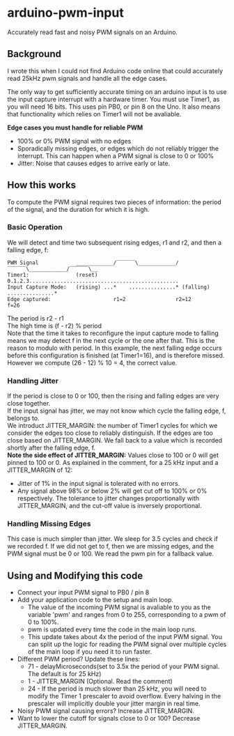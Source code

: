 # arduino-pwm-input
Accurately read fast and noisy PWM signals on an Arduino.

## Background
I wrote this when I could not find Arduino code online that could accurately read 25kHz pwm signals and handle all the edge cases.

The only way to get sufficiently accurate timing on an arduino input is to use the input capture interrupt with a hardware timer. You must use Timer1, as you will need 16 bits. This uses pin PB0, or pin 8 on the Uno. It also means that functionality which relies on Timer1 will not be avaliable.

**Edge cases you must handle for reliable PWM**
* 100% or 0% PWM signal with no edges
* Sporadically missing edges, or edges which do not reliably trigger the interrupt. This can happen when a PWM signal is close to 0 or 100%
* Jitter: Noise that causes edges to arrive early or late.

## How this works
To compute the PWM signal requires two pieces of information: the period of the signal, and the duration for which it is high.

### Basic Operation
We will detect and time two subsequent rising edges, r1 and r2, and then a falling edge, f:
```
PWM Signal            ____________/‾‾‾‾‾‾\____________/‾‾‾‾‾‾\____________/‾‾‾‾‾‾\__
Timer1:               (reset) 0.1.2.3................................................
Input Capture Mode:   (rising) ...*    ...............* (falling) ...............*
Edge captured:                    r1=2                r2=12                      f=26
```
The period is r2 - r1\
The high time is (f - r2) % period\
Note that the time it takes to reconfigure the input capture mode to falling means we may detect f in the next cycle or the one after that. This is the reason to modulo with period. In this example, the next falling edge occurs before this configuration is finished (at Timer1=16), and is therefore missed. However we compute (26 - 12) % 10 = 4, the correct value.

### Handling Jitter
If the period is close to 0 or 100, then the rising and falling edges are very close together.\
If the input signal has jitter, we may not know which cycle the falling edge, f, belongs to.\
We introduct JITTER_MARGIN: the number of Timer1 cycles for which we consider the edges too close to reliably distinguish.
If the edges are too close based on JITTER_MARGIN. We fall back to a value which is recorded shortly after the falling edge, f.\
**Note the side effect of JITTER_MARGIN:**
Values close to 100 or 0 will get pinned to 100 or 0. As explained in the comment, for a 25 kHz input and a JITTER_MARGIN of 12:
* Jitter of 1% in the input signal is tolerated with no errors.
* Any signal above 98% or below 2% will get cut off to 100% or 0% respectively.
The tolerance to jitter changes proportionally with JITTER_MARGIN, and the cut-off value is inversely proportional.

### Handling Missing Edges
This case is much simpler than jitter. We sleep for 3.5 cycles and check if we recorded f.
If we did not get to f, then we are missing edges, and the PWM signal must be 0 or 100.
We read the pwm pin for a fallback value.

## Using and Modifying this code
* Connect your input PWM signal to PB0 / pin 8
* Add your application code to the setup and main loop.
  * The value of the incoming PWM signal is avaliable to you as the variable 'pwm' and ranges from 0 to 255, corresponding to a pwm of 0 to 100%.
  * pwm is updated every time the code in the main loop runs.
  * This update takes about 4x the period of the input PWM signal. You can split up the logic for reading the PWM signal over multiple cycles of the main loop if you need it to run faster.
* Different PWM period? Update these lines:
  * 71 - delayMicroseconds(set to 3.5x the period of your PWM signal. The default is for 25 kHz)
  * 1 - JITTER_MARGIN (Optional. Read the comment)
  * 24 - If the period is much slower than 25 kHz, you will need to modify the Timer 1 prescaler to avoid overflow. Every halving in the prescaler will implicitly double your jitter margin in real time.
* Noisy PWM signal causing errors? Increase JITTER_MARGIN.
* Want to lower the cutoff for signals close to 0 or 100? Decrease JITTER_MARGIN.

